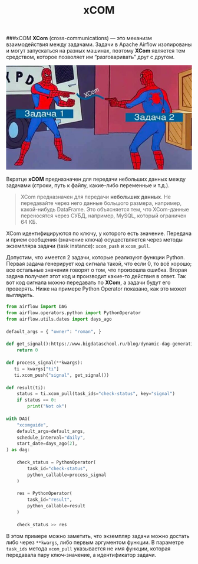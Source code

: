<h1 align="center">xCOM</h1>

<br>

###xCOM
**XCom**  (cross-communications) — это механизм взаимодействия между задачами. 
Задачи в Apache Airflow изолированы и могут запускаться на разных машинах, 
поэтому **XCom** является тем средством, которое позволяет им “разговаривать” 
друг с другом.


![img.png](img.png)


Вкратце **xCOM** предназначен для передачи небольших данных между задачами (строки, путь к файлу, какие-либо переменные и т.д.).

> XCom предназначен для передачи **небольших данных**. Не передавайте через него данные большого размера, например, какой-нибудь DataFrame. Это объясняется тем, что XCom-данные переносятся через СУБД, например, MySQL, который ограничен 64 КБ.

XCom идентифицируются по ключу, у которого есть значение. 
Передача и прием сообщения (значение ключа) осуществляется 
через методы экземпляра задачи (task instance): `xcom_push` и `xcom_pull`. 

Допустим, что имеется 2 задачи, которые реализуют функции Python. 
Первая задача генерирует код сигнала такой, что если 0, то всё хорошо; 
все остальные значения говорят о том, что произошла ошибка. 
Вторая задача получает этот код и производит какие-то действия в ответ. 
Так вот код сигнала можно передавать по **XCom**, а задачи будут его проверять. 
Ниже на примере Python Operator показано, как это может выглядеть.


```python
from airflow import DAG 
from airflow.operators.python import PythonOperator
from airflow.utils.dates import days_ago

default_args = { "owner": "roman", }

def get_signal():https://www.bigdataschool.ru/blog/dynamic-dag-generation-in-airflow.html
    return 0

def process_signal(**kwargs):
   ti = kwargs["ti"]
   ti.xcom_push("signal", get_signal())

def result(ti):
    status = ti.xcom_pull(task_ids="check-status", key="signal")
    if status == 0:
        print("Not ok")

with DAG(
    "xcomguide",
    default_args=default_args,
    schedule_interval="daily",
    start_date=days_ago(2),
) as dag:

    check_status = PythonOperator(
        task_id="check-status",
        python_callable=process_signal
    )

    res = PythonOperator(
        task_id="result",
        python_callable=result
    )

    check_status >> res 
```

В этом примере можно заметить, что экземпляр задачи можно достать либо 
через `**kwargs`, либо первым аргументом функции. В параметре `task_ids` 
метода `xcom_pull` указывается не имя функции, которая передавала пару 
ключ-значение, а идентификатор задачи.
